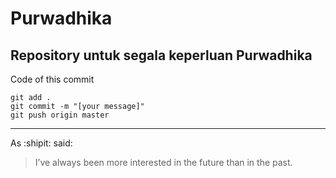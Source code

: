 # Purwadhika
Repository untuk segala keperluan Purwadhika
---
Code of this commit
```
git add .
git commit -m "[your message]"
git push origin master
```
---
As :shipit: said:
> I’ve always been more interested in the future than in the past.
